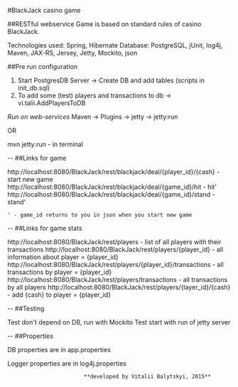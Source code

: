 #BlackJack casino game

##RESTful webservice
Game is based on standard rules of casino BlackJack.
 
Technologies used: Spring, Hibernate Database: PostgreSQL, jUnit, log4j, Maven, JAX-RS, Jersey, Jetty, Mockito, json


                        
##Pre run configuration

1. Start PostgresDB Server -> Create DB and add tables (scripts in init_db.sql)
2. To add some (test) players and transactions to db -> vi.talii.AddPlayersToDB

*Run on web-services*
Maven -> Plugins -> jetty -> jetty:run

OR

mvn jetty:run - in terminal


--
##Links for game

http://localhost:8080/BlackJack/rest/blackjack/deal/{player_id}/{cash}  -  start new game
http://localhost:8080/BlackJack/rest/blackjack/deal/{game_id}/hit       -  hit'
http://localhost:8080/BlackJack/rest/blackjack/deal/{game_id}/stand     - stand'

    ' - game_id returns to you in json when you start new game

--
##Links for game stats

http://localhost:8080/BlackJack/rest/players                            - list of all players with their transactions
http://localhost:8080/BlackJack/rest/players/{player_id}                - all information about player = {player_id}
http://localhost:8080/BlackJack/rest/players/{player_id}/transactions   - all transactions by player = {player_id}
http://localhost:8080/BlackJack/rest/players/transactions               - all transactions by all players
http://localhost:8080/BlackJack/rest/players/{layer_id}/{cash}          - add {cash} to player = {player_id}

--
##Testing

Test don't depend on DB, run with Mockito
Test start with run of jetty server

--
##Properties

DB properties are in            app.properties

Logger properties are in        log4j.properties


                            **developed by Vitalii Balytskyi, 2015**

